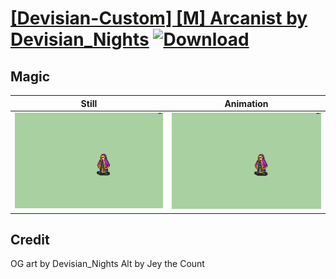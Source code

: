# [\[Devisian-Custom\] \[M\] Arcanist by Devisian_Nights](./) [![Download](https://img.shields.io/badge/Download--red?style=social&logo=github)](https://minhaskamal.github.io/DownGit/#/home?url=https://github.com/Klokinator/FE-Repo/tree/main/Battle%20Animations%2FMagi%20-%20Special%2F%5BDevisian-Custom%5D%20%5BM%5D%20Arcanist%20by%20Devisian_Nights%2F6.%20Magic%20(Alt))

## Magic

| Still | Animation |
| :---: | :-------: |
| ![Magic still](./Magic_000.png) | ![Magic](./Magic.gif) |

## Credit

OG art by Devisian_Nights
Alt by Jey the Count
